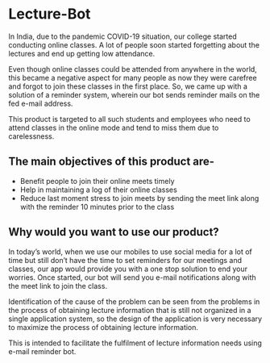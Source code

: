 # Lecture-Bot

In India, due to the pandemic COVID-19 situation, our college started conducting online classes. A lot of people soon started forgetting about the lectures and end up getting low attendance.

Even though online classes could be attended from anywhere in the world, this became a negative aspect for many people as now they were carefree and forgot to join these classes in the first place.
So, we came up with a solution of a reminder system, wherein our bot sends reminder mails on the fed e-mail address.

This product is targeted to all such students and employees who need to attend classes in the online mode and tend to miss them due to carelessness.

## The main objectives of this product are-

- Benefit people to join their online meets timely
- Help in maintaining a log of their online classes
- Reduce last moment stress to join meets by sending the meet link along with the reminder 10 minutes prior to the class

## Why would you want to use our product?

In today’s world, when we use our mobiles to use social media for a lot of time but still don’t have the time to set reminders for our meetings and classes, our app would provide you with a one stop solution to end your worries.
Once started, our bot will send you e-mail notifications along with the meet link to join the class.

Identification of the cause of the problem can be seen from the problems in the process of obtaining lecture information that is still not organized in a single application system, so the design of the application is very necessary to maximize the process of obtaining lecture information.

This is intended to facilitate the fulfilment of lecture information needs using e-mail reminder bot.
